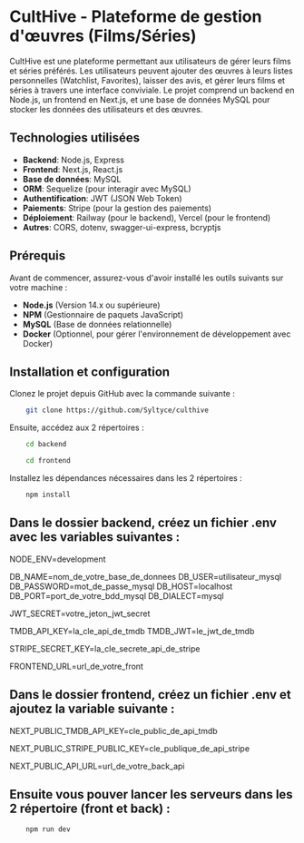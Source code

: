 # CultHive - Plateforme de gestion d'œuvres (Films/Séries)

CultHive est une plateforme permettant aux utilisateurs de gérer leurs films et séries préférés. Les utilisateurs peuvent ajouter des œuvres à leurs listes personnelles (Watchlist, Favorites), laisser des avis, et gérer leurs films et séries à travers une interface conviviale. Le projet comprend un backend en Node.js, un frontend en Next.js, et une base de données MySQL pour stocker les données des utilisateurs et des œuvres.

## Technologies utilisées

- **Backend**: Node.js, Express
- **Frontend**: Next.js, React.js
- **Base de données**: MySQL
- **ORM**: Sequelize (pour interagir avec MySQL)
- **Authentification**: JWT (JSON Web Token)
- **Paiements**: Stripe (pour la gestion des paiements)
- **Déploiement**: Railway (pour le backend), Vercel (pour le frontend)
- **Autres**: CORS, dotenv, swagger-ui-express, bcryptjs

## Prérequis

Avant de commencer, assurez-vous d'avoir installé les outils suivants sur votre machine :

- **Node.js** (Version 14.x ou supérieure)
- **NPM** (Gestionnaire de paquets JavaScript)
- **MySQL** (Base de données relationnelle)
- **Docker** (Optionnel, pour gérer l'environnement de développement avec Docker)

## Installation et configuration

Clonez le projet depuis GitHub avec la commande suivante :

```bash
    git clone https://github.com/Syltyce/culthive
``` 

Ensuite, accédez aux 2 répertoires :

```bash
    cd backend
``` 

```bash
    cd frontend
``` 

Installez les dépendances nécessaires dans les 2 répertoires :

```bash
    npm install
``` 

## Dans le dossier backend, créez un fichier .env avec les variables suivantes :

NODE_ENV=development

DB_NAME=nom_de_votre_base_de_donnees
DB_USER=utilisateur_mysql
DB_PASSWORD=mot_de_passe_mysql
DB_HOST=localhost
DB_PORT=port_de_votre_bdd_mysql
DB_DIALECT=mysql

JWT_SECRET=votre_jeton_jwt_secret

TMDB_API_KEY=la_cle_api_de_tmdb
TMDB_JWT=le_jwt_de_tmdb

STRIPE_SECRET_KEY=la_cle_secrete_api_de_stripe

FRONTEND_URL=url_de_votre_front

## Dans le dossier frontend, créez un fichier .env et ajoutez la variable suivante :

NEXT_PUBLIC_TMDB_API_KEY=cle_public_de_api_tmdb

NEXT_PUBLIC_STRIPE_PUBLIC_KEY=cle_publique_de_api_stripe

NEXT_PUBLIC_API_URL=url_de_votre_back_api

## Ensuite vous pouver lancer les serveurs dans les 2 répertoire (front et back) :

```bash
    npm run dev
``` 
